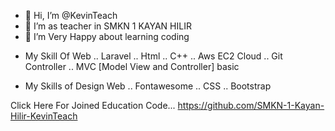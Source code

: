 - 👋 Hi, I’m @KevinTeach
- 👀 I’m as teacher in SMKN 1 KAYAN HILIR
- 🌱 I’m Very Happy about learning coding

<!---
KevinTeach/KevinTeach is a ✨ special ✨ repository because its `README.md` (this file) appears on your GitHub profile.
You can click the Preview link to take a look at your changes.
--->

- My Skill Of Web
.. Laravel
.. Html
.. C++
.. Aws EC2 Cloud
.. Git Controller
.. MVC [Model View and Controller] basic

- My Skills of Design Web
.. Fontawesome
.. CSS
.. Bootstrap


Click Here For Joined Education Code... https://github.com/SMKN-1-Kayan-Hilir-KevinTeach
